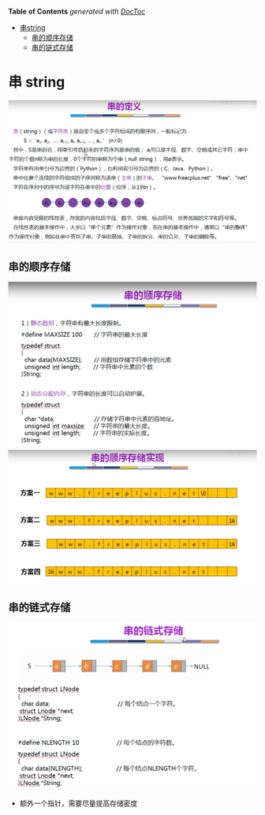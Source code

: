 <!-- START doctoc generated TOC please keep comment here to allow auto update -->
<!-- DON'T EDIT THIS SECTION, INSTEAD RE-RUN doctoc TO UPDATE -->
**Table of Contents**  *generated with [DocToc](https://github.com/thlorenz/doctoc)*

- [串string](#%E4%B8%B2string)
  - [串的顺序存储](#%E4%B8%B2%E7%9A%84%E9%A1%BA%E5%BA%8F%E5%AD%98%E5%82%A8)
  - [串的链式存储](#%E4%B8%B2%E7%9A%84%E9%93%BE%E5%BC%8F%E5%AD%98%E5%82%A8)

<!-- END doctoc generated TOC please keep comment here to allow auto update -->

# 串 string
![](.string_images/string.png)

## 串的顺序存储
![](.string_images/string_storage.png)
![](.string_images/string_storage1.png)

## 串的链式存储
![](.string_images/string_link_storage.png)
- 额外一个指针，需要尽量提高存储密度